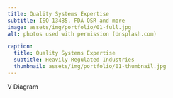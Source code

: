 ```yaml
---
title: Quality Systems Expertise
subtitle: ISO 13485, FDA QSR and more
image: assets/img/portfolio/01-full.jpg
alt: photos used with permission (Unsplash.com)

caption:
  title: Quality Systems Expertise
  subtitle: Heavily Regulated Industries
  thumbnail: assets/img/portfolio/01-thumbnail.jpg
---
```


V Diagram
